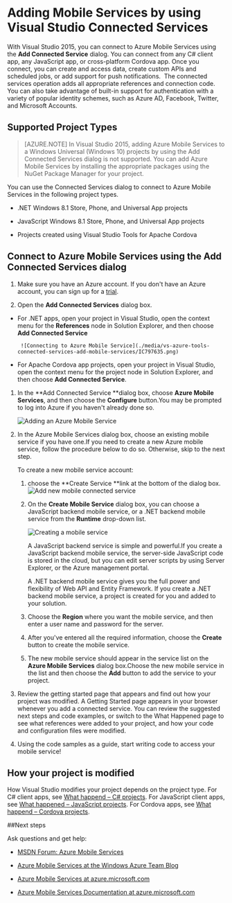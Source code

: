 <properties 
   pageTitle="Adding Mobile Services by using Connected Services in Visual Studio | Windows Azure"
   description="Add Mobile Services by using the Visual Studio Add Connected Services dialog box"
   services="visual-studio-online"
   documentationCenter="na"
   authors="patshea123"
   manager="douge"
   editor="tlee" />
<tags
	ms.service="visual-studio-online"
	ms.date="08/12/2015"
	wacn.date=""/>

# Adding Mobile Services by using Visual Studio Connected Services

With Visual Studio 2015, you can connect to Azure Mobile Services using the **Add Connected Service** dialog. You can connect from any C# client app, any JavaScript app, or cross-platform Cordova app. Once you connect, you can create and access data, create custom APIs and scheduled jobs, or add support for push notifications.  The connected services operation adds all appropriate references and connection code. You can also take advantage of built-in support for authentication with a variety of popular identity schemes, such as Azure AD, Facebook, Twitter, and Microsoft Accounts.

## Supported Project Types

>[AZURE.NOTE] In Visual Studio 2015, adding Azure Mobile Services to a Windows Universal (Windows 10) projects by using the Add Connected Services dialog is not supported. You can add Azure Mobile Services by installing the appropriate packages using the NuGet Package Manager for your project.

You can use the Connected Services dialog to connect to Azure Mobile Services in the following project types.

- .NET Windows 8.1 Store, Phone, and Universal App projects

- JavaScript Windows 8.1 Store, Phone, and Universal App projects

- Projects created using Visual Studio Tools for Apache Cordova


## Connect to Azure Mobile Services using the Add Connected Services dialog

1. Make sure you have an Azure account. If you don't have an Azure account, you can sign up for a [trial](/pricing/free-trial/).

1. Open the **Add Connected Services** dialog box.
 - For .NET apps, open your project in Visual Studio, open the context menu for the **References** node in Solution Explorer, and then choose **Add Connected Service**
 
        ![Connecting to Azure Mobile Service](./media/vs-azure-tools-connected-services-add-mobile-services/IC797635.png)

 - For Apache Cordova app projects, open your project in Visual Studio, open the context menu for the project node in Solution Explorer, and then choose **Add Connected Service**.

1. In the **Add Connected <!-- deleted by customization Service** dialog --><!-- keep by customization: begin --> Service **dialog <!-- keep by customization: end --> box, choose **Azure Mobile Services**, and then choose the **Configure** <!-- deleted by customization button. You --><!-- keep by customization: begin --> button.You <!-- keep by customization: end --> may be prompted to log into Azure if you haven't already done so.

    ![Adding an Azure Mobile Service](./media/vs-azure-tools-connected-services-add-mobile-services/IC797636.png)

1. In the <!-- deleted by customization **Azure --><!-- keep by customization: begin --> Azure <!-- keep by customization: end --> Mobile <!-- deleted by customization Services** --><!-- keep by customization: begin --> Services <!-- keep by customization: end --> dialog box, choose an existing mobile service if you have <!-- deleted by customization one. If --><!-- keep by customization: begin --> one.If <!-- keep by customization: end --> you need to create a new Azure mobile service, follow the procedure below to do so. Otherwise, skip to the next step.

    To create a new mobile service account:
    1. choose the **Create Service **link at the bottom of the dialog box.
        ![Add new mobile connected service](./media/vs-azure-tools-connected-services-add-mobile-services/IC797637.png)




    2. On the **Create Mobile Service** dialog box, you can choose a JavaScript backend mobile service, or a .NET backend mobile service from the **Runtime** drop-down list. 
  
        ![Creating a mobile service](./media/vs-azure-tools-connected-services-add-mobile-services/IC797638.png)

        A JavaScript backend service is simple and <!-- deleted by customization powerful. If --><!-- keep by customization: begin --> powerful.If <!-- keep by customization: end --> you create a JavaScript backend mobile service, the server-side JavaScript code is stored in the cloud, but you can edit server scripts by using Server Explorer, or the Azure management portal.

        A .NET backend mobile service gives you the full power and flexibility of Web API and Entity Framework. If you create a .NET backend mobile service, a project is created for you and added to your solution. 

    1. Choose the **Region** where you want the mobile service, and then enter a user name and password for the server.
 
    1. After you've entered all the required information, choose the **Create** button to create the mobile service.
    2. The new mobile service should appear in the service list on the **Azure Mobile Services** dialog <!-- deleted by customization box. Choose --><!-- keep by customization: begin --> box.Choose <!-- keep by customization: end --> the new mobile service in the list and then choose the **Add** button to add the service to your project.
    

1. Review the getting started page that appears and find out how your project was modified. A Getting Started page appears in your browser whenever you add a connected service. You can review the suggested next steps and code examples, or switch to the What Happened page to see what references were added to your project, and how your code and configuration files were modified.

1. Using the code samples as a guide, start writing code to access your mobile service!

## How your project is modified

How Visual Studio modifies your project depends on the project type. For C# client apps, see [What happend – C# projects](https://azure.microsoft.com/zh-cn/documentation/articles/vs-mobile-services-dotnet-getting-started/). For JavaScript client apps, see [What happened – JavaScript projects](/documentation/articles/vs-mobile-services-javascript-getting-started/). For Cordova apps, see [What happend – Cordova projects](https://azure.microsoft.com/zh-cn/documentation/articles/vs-mobile-services-cordova-getting-started/).


##Next steps

Ask questions and get help: 

 - [MSDN Forum: Azure Mobile Services](https://social.msdn.microsoft.com/forums/azure/home?forum=azuremobile)

 - [Azure Mobile Services at the Windows Azure Team Blog](http://azure.microsoft.com/blog/topics/mobile/)

 - [Azure Mobile Services at azure.microsoft.com](/home/features/mobile-services/)

 - [Azure Mobile Services Documentation at azure.microsoft.com](/documentation/services/mobile-services/)



